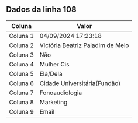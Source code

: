## Dados da linha 108

| Coluna | Valor |
|--------|-------|
| Coluna 1 | 04/09/2024 17:23:18 |
| Coluna 2 | Victória Beatriz Paladim de Melo |
| Coluna 3 | Não |
| Coluna 4 | Mulher Cis |
| Coluna 5 | Ela/Dela |
| Coluna 6 | Cidade Universitária(Fundão) |
| Coluna 7 | Fonoaudiologia |
| Coluna 8 | Marketing |
| Coluna 9 | Email |
